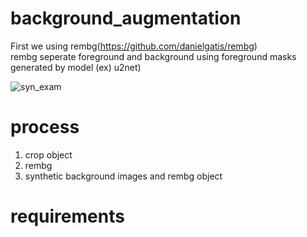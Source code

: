 # background_augmentation
First we using rembg(https://github.com/danielgatis/rembg)   
rembg seperate foreground and background using foreground masks generated by model (ex) u2net)


![syn_exam](https://github.com/KyungwonJIN/background_augmentation/assets/37543005/eb51a4f0-a13c-4ca0-890d-571c2633e5d3)

# process
1. crop object
2. rembg
3. synthetic background images and rembg object

 # requirements
 
